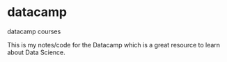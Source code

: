 # datacamp
datacamp courses

This is my notes/code for the Datacamp which is a great resource to learn about Data Science.
